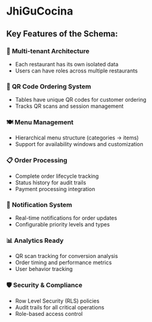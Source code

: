 # JhiGuCocina

## Key Features of the Schema:

### 🔐 **Multi-tenant Architecture**

- Each restaurant has its own isolated data
- Users can have roles across multiple restaurants

### 📱 **QR Code Ordering System**

- Tables have unique QR codes for customer ordering
- Tracks QR scans and session management

### 🍽️ **Menu Management**

- Hierarchical menu structure (categories → items)
- Support for availability windows and customization

### 📋 **Order Processing**

- Complete order lifecycle tracking
- Status history for audit trails
- Payment processing integration

### 🔔 **Notification System**

- Real-time notifications for order updates
- Configurable priority levels and types

### 📊 **Analytics Ready**

- QR scan tracking for conversion analysis
- Order timing and performance metrics
- User behavior tracking

### 🛡️ **Security & Compliance**

- Row Level Security (RLS) policies
- Audit trails for all critical operations
- Role-based access control

